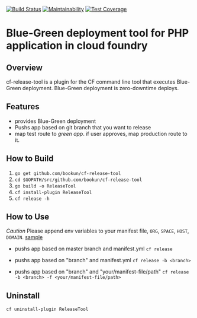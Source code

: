 [![Build Status](https://travis-ci.org/bookun/cf-release-tool.svg?branch=master)](https://travis-ci.org/bookun/cf-release-tool) [![Maintainability](https://api.codeclimate.com/v1/badges/33d4eb3e51099945979d/maintainability)](https://codeclimate.com/github/bookun/cf-release-tool/maintainability) [![Test Coverage](https://api.codeclimate.com/v1/badges/33d4eb3e51099945979d/test_coverage)](https://codeclimate.com/github/bookun/cf-release-tool/test_coverage)  
# Blue-Green deployment tool for PHP application in cloud foundry

## Overview
cf-release-tool is a plugin for the CF command line tool that executes Blue-Green deployment.
Blue-Green deployment is zero-downtime deploys.

## Features
* provides Blue-Green deployment
* Pushs app based on git branch that you want to release
* <WIP> map test route to *green app*. if user approves, map production route to it.

## How to Build

1. `go get github.com/bookun/cf-release-tool`
2. `cd $GOPATH/src/github.com/bookun/cf-release-tool`
3. `go build -o ReleaseTool`
4. `cf install-plugin ReleaseTool`
5. `cf release -h`

## How to Use

*Caution*
Please append env variables to your manifest file, `ORG`, `SPACE`, `HOST`, `DOMAIN`. [sample](https://github.com/bookun/cf-release-tool/blob/v1.0/testdata/manifest1.yml)

* pushs app based on master branch and manifest.yml
    `cf release`

* pushs app based on "branch" and manifest.yml
    `cf release -b <branch>`

* pushs app based on "branch" and "your/manifest-file/path"
    `cf release -b <branch> -f <your/manifest-file/path>`

## Uninstall
`cf uninstall-plugin ReleaseTool`
